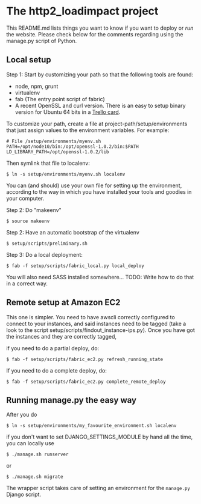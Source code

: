 
The http2\_loadimpact project
=============================

This README.md lists things you want to know if you want to deploy or *run* the website. Please check below 
for the comments regarding using the manage.py script of Python.

Local setup
-----------

Step 1: Start by customizing your path so that the following
tools are found:

- node, npm, grunt
- virtualenv
- fab (The entry point script of fabric)
- A recent OpenSSL and curl version. There is an easy to setup 
  binary version for Ubuntu 64 bits in a [Trello card](https://trello.com/c/7lgxp6mc/29-recent-curl-is-needed-how-to-install-it).

To customize your path, create a file at project-path/setup/environments  
that just assign values to the environment variables. For example:

    # File /setup/environments/myenv.sh
    PATH=/opt/node10/bin:/opt/openssl-1.0.2/bin:$PATH
    LD_LIBRARY_PATH=/opt/openssl-1.0.2/lib

Then symlink that file to localenv:

    $ ln -s setup/environments/myenv.sh localenv

You can (and should) use your own file for setting up the environment, according
to the way in which you have installed your tools and goodies in your computer.

Step 2: Do "makeenv"

    $ source makeenv

Step 2: Have an automatic bootstrap of the virtualenv

    $ setup/scripts/preliminary.sh

Step 3: Do a local deployment:

    $ fab -f setup/scripts/fabric_local.py local_deploy


You will also need SASS installed somewhere... TODO: Write how to do that in a 
correct way.

Remote setup at Amazon EC2
--------------------------

This one is simpler. You need to have awscli correctly configured to connect to your 
instances, and said instances need to be tagged (take a look to the script setup/scripts/findout_instance-ips.py). Once you have got the instances and they are correctly tagged,

if you need to do a partial deploy, do:

    $ fab -f setup/scripts/fabric_ec2.py refresh_running_state


If you need to do a complete deploy, do:


    $ fab -f setup/scripts/fabric_ec2.py complete_remote_deploy

Running manage.py the easy way
------------------------------

After you do

    $ ln -s setup/environments/my_favourite_environment.sh localenv

if you don't want to set DJANGO_SETTINGS_MODULE by hand all the time, you can 
locally use 

    $ ./manage.sh runserver 

or 

    $ ./manage.sh migrate

The wrapper script takes care of setting an environment for the `manage.py`  Django 
script.